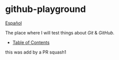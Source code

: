 # github-playground

[Español](README.es.md)

The place where I will test things about _Git_ & _GitHub_.

- [Table of Contents](TableOfContents.md)

this was add by a PR squash1
